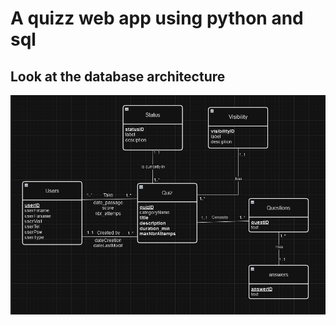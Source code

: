 # A quizz web app using python and sql

## Look at the database architecture
![#Conceptual design](assets/conceptual_model.png)
